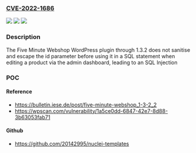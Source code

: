 ### [CVE-2022-1686](https://cve.mitre.org/cgi-bin/cvename.cgi?name=CVE-2022-1686)
![](https://img.shields.io/static/v1?label=Product&message=Five%20Minute%20Webshop&color=blue)
![](https://img.shields.io/static/v1?label=Version&message=1.3.2%20&color=brightgreen)
![](https://img.shields.io/static/v1?label=Vulnerability&message=CWE-89%20SQL%20Injection&color=brightgreen)

### Description

The Five Minute Webshop WordPress plugin through 1.3.2 does not sanitise and escape the id parameter before using it in a SQL statement when editing a product via the admin dashboard, leading to an SQL Injection

### POC

#### Reference
- https://bulletin.iese.de/post/five-minute-webshop_1-3-2_2
- https://wpscan.com/vulnerability/1a5ce0dd-6847-42e7-8d88-3b63053fab71

#### Github
- https://github.com/20142995/nuclei-templates

